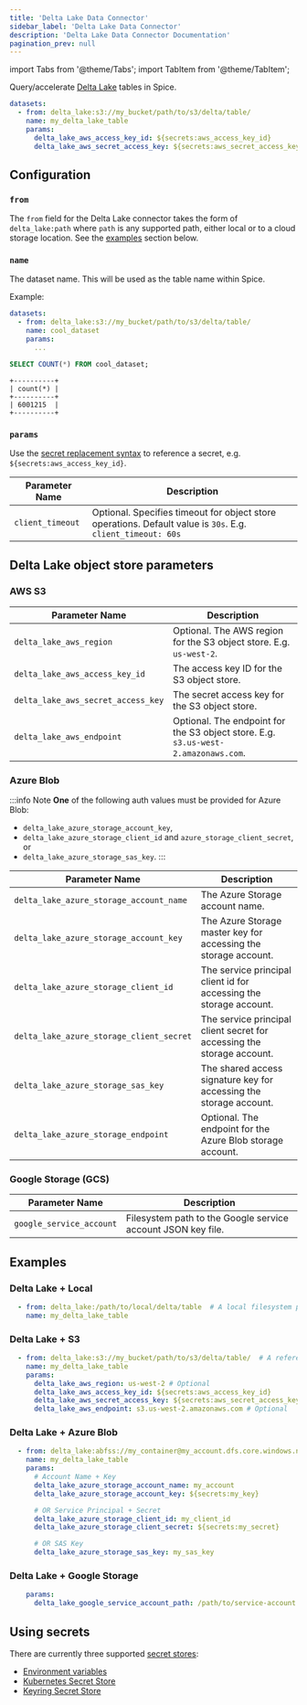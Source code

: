 ```yaml
---
title: 'Delta Lake Data Connector'
sidebar_label: 'Delta Lake Data Connector'
description: 'Delta Lake Data Connector Documentation'
pagination_prev: null
---
```


import Tabs from '@theme/Tabs';
import TabItem from '@theme/TabItem';

Query/accelerate [Delta Lake](https://delta.io/) tables in Spice.

```yaml
datasets:
  - from: delta_lake:s3://my_bucket/path/to/s3/delta/table/
    name: my_delta_lake_table
    params:
      delta_lake_aws_access_key_id: ${secrets:aws_access_key_id}
      delta_lake_aws_secret_access_key: ${secrets:aws_secret_access_key}
```

## Configuration

### `from`

The `from` field for the Delta Lake connector takes the form of `delta_lake:path` where `path` is any supported path, either local or to a cloud storage location. See the [examples](#examples) section below.

### `name`

The dataset name. This will be used as the table name within Spice.

Example:
```yaml
datasets:
  - from: delta_lake:s3://my_bucket/path/to/s3/delta/table/
    name: cool_dataset
    params:
      ...
```

```sql
SELECT COUNT(*) FROM cool_dataset;
```

```shell
+----------+
| count(*) |
+----------+
| 6001215  |
+----------+
```

### `params`

Use the [secret replacement syntax](../secret-stores/index.md) to reference a secret, e.g. `${secrets:aws_access_key_id}`.

| Parameter Name   | Description                                                                                                 |
| ---------------- | ----------------------------------------------------------------------------------------------------------- |
| `client_timeout` | Optional. Specifies timeout for object store operations. Default value is `30s`. E.g. `client_timeout: 60s` |

## Delta Lake object store parameters

### AWS S3

| Parameter Name                     | Description                                                                        |
| ---------------------------------- | ---------------------------------------------------------------------------------- |
| `delta_lake_aws_region`            | Optional. The AWS region for the S3 object store. E.g. `us-west-2`.                |
| `delta_lake_aws_access_key_id`     | The access key ID for the S3 object store.                                         |
| `delta_lake_aws_secret_access_key` | The secret access key for the S3 object store.                                     |
| `delta_lake_aws_endpoint`          | Optional. The endpoint for the S3 object store. E.g. `s3.us-west-2.amazonaws.com`. |

### Azure Blob

:::info Note
**One** of the following auth values must be provided for Azure Blob:

- `delta_lake_azure_storage_account_key`, 
- `delta_lake_azure_storage_client_id` and `azure_storage_client_secret`, or 
- `delta_lake_azure_storage_sas_key`.
:::

| Parameter Name                           | Description                                                            |
| ---------------------------------------- | ---------------------------------------------------------------------- |
| `delta_lake_azure_storage_account_name`  | The Azure Storage account name.                                        |
| `delta_lake_azure_storage_account_key`   | The Azure Storage master key for accessing the storage account.        |
| `delta_lake_azure_storage_client_id`     | The service principal client id for accessing the storage account.     |
| `delta_lake_azure_storage_client_secret` | The service principal client secret for accessing the storage account. |
| `delta_lake_azure_storage_sas_key`       | The shared access signature key for accessing the storage account.     |
| `delta_lake_azure_storage_endpoint`      | Optional. The endpoint for the Azure Blob storage account.             |

### Google Storage (GCS)

| Parameter Name           | Description                                                  |
| ------------------------ | ------------------------------------------------------------ |
| `google_service_account` | Filesystem path to the Google service account JSON key file. |

## Examples

### Delta Lake + Local

```yaml
  - from: delta_lake:/path/to/local/delta/table  # A local filesystem path to a Delta Lake table
    name: my_delta_lake_table
```

### Delta Lake + S3

```yaml
  - from: delta_lake:s3://my_bucket/path/to/s3/delta/table/  # A reference to a table in S3
    name: my_delta_lake_table
    params:
      delta_lake_aws_region: us-west-2 # Optional
      delta_lake_aws_access_key_id: ${secrets:aws_access_key_id}
      delta_lake_aws_secret_access_key: ${secrets:aws_secret_access_key}
      delta_lake_aws_endpoint: s3.us-west-2.amazonaws.com # Optional
```

### Delta Lake + Azure Blob

```yaml
  - from: delta_lake:abfss://my_container@my_account.dfs.core.windows.net/path/to/azure/delta/table/  # A reference to a table in Azure Blob
    name: my_delta_lake_table
    params:
      # Account Name + Key
      delta_lake_azure_storage_account_name: my_account
      delta_lake_azure_storage_account_key: ${secrets:my_key}

      # OR Service Principal + Secret
      delta_lake_azure_storage_client_id: my_client_id
      delta_lake_azure_storage_client_secret: ${secrets:my_secret}

      # OR SAS Key
      delta_lake_azure_storage_sas_key: my_sas_key
```

### Delta Lake + Google Storage

```yaml
    params:
      delta_lake_google_service_account_path: /path/to/service-account.json
```

## Using secrets

There are currently three supported [secret stores](/components/secret-stores/index.md):

* [Environment variables](/components/secret-stores/env)
* [Kubernetes Secret Store](/components/secret-stores/kubernetes)
* [Keyring Secret Store](/components/secret-stores/keyring)
